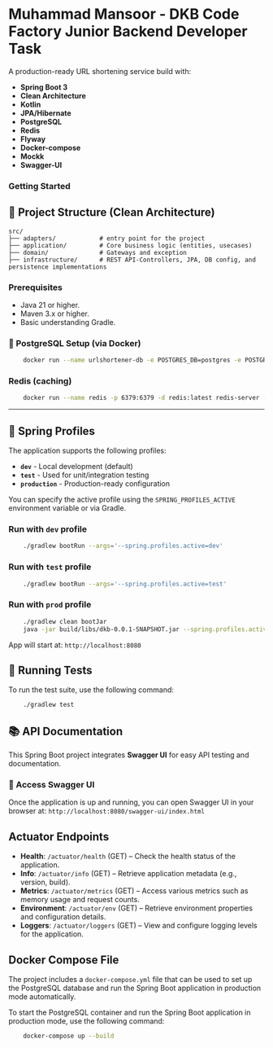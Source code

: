 # Muhammad Mansoor - DKB Code Factory Junior Backend Developer Task

A production-ready URL shortening service build with:
- **Spring Boot 3**
- **Clean Architecture**
- **Kotlin**
- **JPA/Hibernate**
- **PostgreSQL**
- **Redis**
- **Flyway**
- **Docker-compose**
- **Mockk**
- **Swagger-UI**

### Getting Started

## 📁 Project Structure (Clean Architecture)

```
src/
├── adapters/            # entry point for the project
├── application/         # Core business logic (entities, usecases)
├── domain/              # Gateways and exception
├── infrastructure/      # REST API-Controllers, JPA, DB config, and persistence implementations

```


### Prerequisites

- Java 21 or higher.
- Maven 3.x or higher.
- Basic understanding Gradle.

### 🐘 PostgreSQL Setup (via Docker)

```bash
    docker run --name urlshortener-db -e POSTGRES_DB=postgres -e POSTGRES_USER=postgres -e POSTGRES_PASSWORD=postgres -p 5432:5432 -d postgres:14
```
### Redis (caching)
```bash
    docker run --name redis -p 6379:6379 -d redis:latest redis-server --requirepass "temppass"
```

---

## 🚀 Spring Profiles

The application supports the following profiles:

- **`dev`** - Local development (default)
- **`test`** - Used for unit/integration testing
- **`production`** - Production-ready configuration

You can specify the active profile using the `SPRING_PROFILES_ACTIVE` environment variable or via Gradle.

### Run with `dev` profile

```bash
    ./gradlew bootRun --args='--spring.profiles.active=dev'
```

### Run with `test` profile

```bash
    ./gradlew bootRun --args='--spring.profiles.active=test'
```

### Run with `prod` profile

```bash
    ./gradlew clean bootJar
    java -jar build/libs/dkb-0.0.1-SNAPSHOT.jar --spring.profiles.active=prod
```

App will start at: `http://localhost:8080`

## 🧪 Running Tests

To run the test suite, use the following command:

```bash
    ./gradlew test
```

## 📚 API Documentation

This Spring Boot project integrates **Swagger UI** for easy API testing and documentation.

### 🔗 Access Swagger UI

Once the application is up and running, you can open Swagger UI in your browser at:
`http://localhost:8080/swagger-ui/index.html`


## Actuator Endpoints

- **Health**: `/actuator/health` (GET) – Check the health status of the application.
- **Info**: `/actuator/info` (GET) – Retrieve application metadata (e.g., version, build).
- **Metrics**: `/actuator/metrics` (GET) – Access various metrics such as memory usage and request counts.
- **Environment**: `/actuator/env` (GET) – Retrieve environment properties and configuration details.
- **Loggers**: `/actuator/loggers` (GET) – View and configure logging levels for the application.

## Docker Compose File

The project includes a `docker-compose.yml` file that can be used to set up the PostgreSQL database and run the Spring Boot application in production mode automatically.

To start the PostgreSQL container and run the Spring Boot application in production mode, use the following command:

```bash
    docker-compose up --build
```
